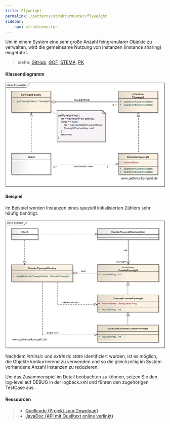 ```yaml
---
title: Flyweight
permalink: /patterns/strukturmuster/flyweight
sidebar:
    nav: strukturmuster
---
```


Um in einem System eine sehr große Anzahl feingranularer Objekte zu verwalten, wird die gemeinsame Nutzung von Instanzen (instance sharing) eingeführt.

> siehe: [GitHub](https://github.com/KarlEilebrecht/patterns-kompakt-code/blob/main/src/test/java/de/calamanari/pk/flyweight/README.md), [GOF](/literature#gof), [STEMA](/literature#stema), [PK](/literature#pk)

#### Klassendiagramm

![](/images/patterns/flyweight/flyweight_cn.png)

#### Beispiel

Im Beispiel werden Instanzen eines speziell initialisierten Zählers sehr häufig benötigt.

![](/images/patterns/flyweight/flyweight_cx.png)

Nachdem *intrinsic* und *extrinsic state* identifiziert wurden, ist es möglich, die Objekte konkurrierend zu verwenden und so die gleichzeitig im System vorhandene Anzahl Instanzen zu reduzieren.

Um das Zusammenspiel im Detail beobachten zu können, setzen Sie den log-level auf DEBUG in der logback.xml und führen den zugehörigen TestCase aus.

#### Ressourcen

> * [Quellcode (Projekt zum Download)](/patterns#codebeispiele)
> * [JavaDoc (API mit Quelltext online verlinkt)]()